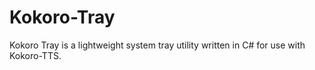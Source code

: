 # Kokoro-Tray
Kokoro Tray is a lightweight system tray utility written in C# for use with Kokoro-TTS.
